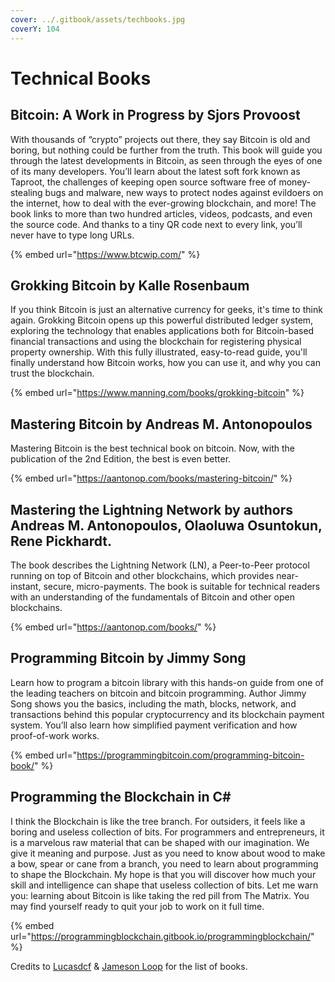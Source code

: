 ```yaml
---
cover: ../.gitbook/assets/techbooks.jpg
coverY: 104
---
```


# Technical Books

## Bitcoin: A Work in Progress by Sjors Provoost

With thousands of “crypto” projects out there, they say Bitcoin is old and boring, but nothing could be further from the truth. This book will guide you through the latest developments in Bitcoin, as seen through the eyes of one of its many developers. You’ll learn about the latest soft fork known as Taproot, the challenges of keeping open source software free of money-stealing bugs and malware, new ways to protect nodes against evildoers on the internet, how to deal with the ever-growing blockchain, and more! The book links to more than two hundred articles, videos, podcasts, and even the source code. And thanks to a tiny QR code next to every link, you’ll never have to type long URLs.

{% embed url="https://www.btcwip.com/" %}

## Grokking Bitcoin by Kalle Rosenbaum

If you think Bitcoin is just an alternative currency for geeks, it's time to think again. Grokking Bitcoin opens up this powerful distributed ledger system, exploring the technology that enables applications both for Bitcoin-based financial transactions and using the blockchain for registering physical property ownership. With this fully illustrated, easy-to-read guide, you'll finally understand how Bitcoin works, how you can use it, and why you can trust the blockchain.

{% embed url="https://www.manning.com/books/grokking-bitcoin" %}

## Mastering Bitcoin by Andreas M. Antonopoulos

Mastering Bitcoin is the best technical book on bitcoin. Now, with the publication of the 2nd Edition, the best is even better.

{% embed url="https://aantonop.com/books/mastering-bitcoin/" %}

## Mastering the Lightning Network by authors Andreas M. Antonopoulos, Olaoluwa Osuntokun, Rene Pickhardt.

The book describes the Lightning Network (LN), a Peer-to-Peer protocol running on top of Bitcoin and other blockchains, which provides near-instant, secure, micro-payments. The book is suitable for technical readers with an understanding of the fundamentals of Bitcoin and other open blockchains.

{% embed url="https://aantonop.com/books/" %}

## Programming Bitcoin by Jimmy Song

Learn how to program a bitcoin library with this hands-on guide from one of the leading teachers on bitcoin and bitcoin programming. Author Jimmy Song shows you the basics, including the math, blocks, network, and transactions behind this popular cryptocurrency and its blockchain payment system. You’ll also learn how simplified payment verification and how proof-of-work works.

{% embed url="https://programmingbitcoin.com/programming-bitcoin-book/" %}

## Programming the Blockchain in C#&#x20;

I think the Blockchain is like the tree branch. For outsiders, it feels like a boring and useless collection of bits. For programmers and entrepreneurs, it is a marvelous raw material that can be shaped with our imagination. We give it meaning and purpose. Just as you need to know about wood to make a bow, spear or cane from a branch, you need to learn about programming to shape the Blockchain. My hope is that you will discover how much your skill and intelligence can shape that useless collection of bits. Let me warn you: learning about Bitcoin is like taking the red pill from The Matrix. You may find yourself ready to quit your job to work on it full time.&#x20;

{% embed url="https://programmingblockchain.gitbook.io/programmingblockchain/" %}



Credits to [Lucasdcf](https://github.com/lucasdcf/bitcoin-dev-resources) & [Jameson Loop](https://www.lopp.net/bitcoin-information/technical-resources.html#books) for the list of books.
